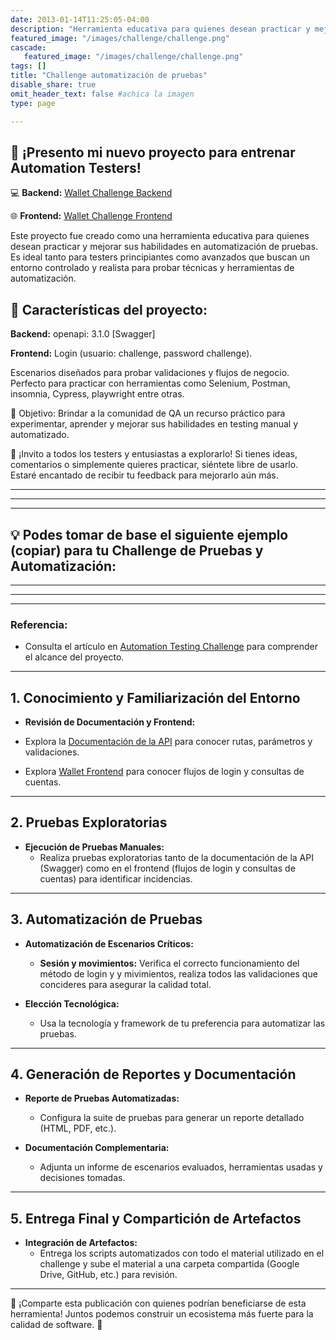 ```yaml
---
date: 2013-01-14T11:25:05-04:00
description: "Herramienta educativa para quienes desean practicar y mejorar sus habilidades en automatización de pruebas"
featured_image: "/images/challenge/challenge.png"
cascade:
   featured_image: "/images/challenge/challenge.png"
tags: []
title: "Challenge automatización de pruebas"
disable_share: true
omit_header_text: false #achica la imagen
type: page

---
```


## 🎉 ¡Presento mi nuevo proyecto para entrenar Automation Testers!

💻 **Backend:**  [Wallet Challenge Backend](https://walletchallenge-back.onrender.com/docs)

🌐 **Frontend:** [Wallet Challenge Frontend](https://walletchallenge-front.onrender.com/)

Este proyecto fue creado como una herramienta educativa para quienes desean practicar y mejorar sus habilidades en automatización de pruebas. Es ideal tanto para testers principiantes como avanzados que buscan un entorno controlado y realista para probar técnicas y herramientas de automatización.

## 🔑 Características del proyecto:

**Backend:** openapi: 3.1.0 [Swagger]

**Frontend:** Login (usuario: challenge, password challenge).

Escenarios diseñados para probar validaciones y flujos de negocio.
Perfecto para practicar con herramientas como Selenium, Postman, insomnia, Cypress, playwright entre otras.

🎯 Objetivo:
Brindar a la comunidad de QA un recurso práctico para experimentar, aprender y mejorar sus habilidades en testing manual y automatizado.

📢 ¡Invito a todos los testers y entusiastas a explorarlo!
Si tienes ideas, comentarios o simplemente quieres practicar, siéntete libre de usarlo. Estaré encantado de recibir tu feedback para mejorarlo aún más.

---
---
---

## 💡 Podes tomar de base el siguiente ejemplo (copiar) para tu Challenge de Pruebas y Automatización:

---
---
---

 
### Referencia:

  - Consulta el artículo en [Automation Testing Challenge](https://automationtesting.ar/post/challenge/) para comprender el alcance del proyecto.
  
---

## 1. Conocimiento y Familiarización del Entorno

  - **Revisión de Documentación y Frontend:**
  - Explora la [Documentación de la API](https://api-challenge-wallet.onrender.com/docs) para conocer rutas, parámetros y validaciones.

  - Explora [Wallet Frontend](https://walletchallenge-front.onrender.com) para conocer flujos de login y consultas de cuentas.

---

## 2. Pruebas Exploratorias

- **Ejecución de Pruebas Manuales:**
  - Realiza pruebas exploratorias tanto de la documentación de la API (Swagger) como en el frontend (flujos de login y consultas de cuentas) para identificar incidencias.
  
---

## 3. Automatización de Pruebas

- **Automatización de Escenarios Críticos:**
  - **Sesión y movimientos:** Verifica el correcto funcionamiento del método de login y y mivimientos, realiza todos las validaciones que concideres para asegurar la calidad total.
  
- **Elección Tecnológica:**
  - Usa la tecnología y framework de tu preferencia para automatizar las pruebas.

---

## 4. Generación de Reportes y Documentación

- **Reporte de Pruebas Automatizadas:**
  - Configura la suite de pruebas para generar un reporte detallado (HTML, PDF, etc.).
  
- **Documentación Complementaria:**
  - Adjunta un informe de escenarios evaluados, herramientas usadas y decisiones tomadas.

---

## 5. Entrega Final y Compartición de Artefactos

- **Integración de Artefactos:**
  - Entrega los scripts automatizados con todo el material utilizado en el challenge y
  sube el material a una carpeta compartida (Google Drive, GitHub, etc.) para revisión.

---
> 

🔗 ¡Comparte esta publicación con quienes podrían beneficiarse de esta herramienta!
Juntos podemos construir un ecosistema más fuerte para la calidad de software. 🚀
